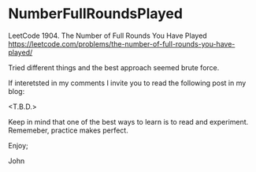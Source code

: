 # NumberFullRoundsPlayed
LeetCode 1904. The Number of Full Rounds You Have Played
https://leetcode.com/problems/the-number-of-full-rounds-you-have-played/

Tried different things and the best approach seemed brute force.

If interetsted in my comments I invite you to read the following
post in my blog:

<T.B.D.>

Keep in mind that one of the best ways to learn is to read and experiment.
Rememeber, practice makes perfect.

Enjoy;

John
